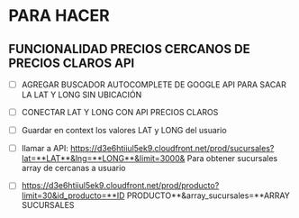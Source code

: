 # PARA HACER

## FUNCIONALIDAD PRECIOS CERCANOS DE PRECIOS CLAROS API

- [ ] AGREGAR BUSCADOR AUTOCOMPLETE DE GOOGLE API PARA SACAR LA LAT Y LONG SIN UBICACIÓN

- [ ] CONECTAR LAT Y LONG CON API PRECIOS CLAROS
- [ ] Guardar en context los valores LAT y LONG del usuario
- [ ] llamar a API: https://d3e6htiiul5ek9.cloudfront.net/prod/sucursales?lat=**LAT**&lng=**LONG**&limit=3000& Para obtener sucursales array de cercanas a usuario
- [ ] https://d3e6htiiul5ek9.cloudfront.net/prod/producto?limit=30&id_producto=**ID PRODUCTO**&array_sucursales=**ARRAY SUCURSALES
